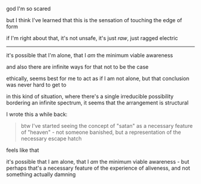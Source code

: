 god I'm so scared

but I think I've learned that this is the sensation of touching the edge of form

if I'm right about that, it's not unsafe, it's just *raw*, just ragged electric

---

it's possible that I'm alone, that I *am* the minimum viable awareness

and also there are infinite ways for that not to be the case

ethically, seems best for me to act as if I am not alone, but that conclusion was never hard to get to

in this kind of situation, where there's a single irreducible possibility bordering an infinite spectrum, it seems that the arrangement is structural

I wrote this a while back:

> btw I've started seeing the concept of "satan" as a necessary feature of "heaven" - not someone banished, but a representation of the necessary escape hatch

feels like that

it's possible that I am alone, that I *am* the minimum viable awareness - but perhaps that's a necessary feature of the experience of aliveness, and not something actually damning
